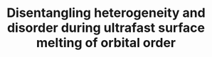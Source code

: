 ---
layout: default
title: Disentangling heterogeneity and disorder during ultrafast surface melting of orbital order
authors: <b>Maurizio Monti</b>, Khalid M. Siddiqui, Daniel Perez-Salinas, Naman Agarwal, Martin Bremholm, Xiang Li, Dharmalingam Prabhakaran, Xin Liu, Danylo Babich, Mathias Sander, Yunpei Deng, Henrik T. Lemke, Roman Mankowsky, Xuerong Liu, Simon E. Wall
publication: ArXiv
year: 2024
number: 1
doi: https://arxiv.org/abs/2407.03013
---